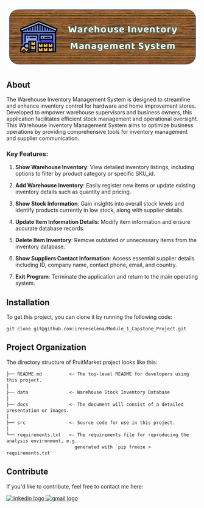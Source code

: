 ![Header](./docs/header.png)

## About

The Warehouse Inventory Management System is designed to streamline and enhance inventory control for hardware and home improvement stores. Developed to empower warehouse supervisors and business owners, this application facilitates efficient stock management and operational oversight. This Warehouse Inventory Management System aims to optimize business operations by providing comprehensive tools for inventory management and supplier communication.

### Key Features:

1. **Show Warehouse Inventory**: View detailed inventory listings, including options to filter by product category or specific SKU_id.

2. **Add Warehouse Inventory**: Easily register new items or update existing inventory details such as quantity and pricing.

3. **Show Stock Information**: Gain insights into overall stock levels and identify products currently in low stock, along with supplier details.

4. **Update Item Information Details**: Modify item information and ensure accurate database records.

5. **Delete Item Inventory**: Remove outdated or unnecessary items from the inventory database.

6. **Show Suppliers Contact Information**: Access essential supplier details including ID, company name, contact phone, email, and country.

7. **Exit Program**: Terminate the application and return to the main operating system.


## Installation

To get this project, you can clone it by running the following code:

    git clone git@github.com:ireneselena/Module_1_Capstone_Project.git


## Project Organization

The directory structure of FruitMarket project looks like this:

    ├── README.md          <- The top-level README for developers using this project.
    │
    ├── data               <- Warehouse Stock Inventory Database
    │
    ├── docs               <- The document will consist of a detailed presentation or images.
    │
    ├── src                <- Source code for use in this project.
    │
    └── requirements.txt   <- The requirements file for reproducing the analysis environment, e.g.
                             generated with `pip freeze > requirements.txt`


## Contribute

If you'd like to contribute, feel free to contact me here:

<a href="https://www.linkedin.com/in/ireneselena/" target="_blank">
    <img src="https://raw.githubusercontent.com/maurodesouza/profile-readme-generator/master/src/assets/icons/social/linkedin/default.svg" width="52" height="40" alt="linkedin logo"/>
  </a>
  <a href="mailto:ireneselenam@gmail.com" target="_blank">
    <img src="https://raw.githubusercontent.com/maurodesouza/profile-readme-generator/master/src/assets/icons/social/gmail/default.svg"  width="52" height="40" alt="gmail logo"/>
  </a>